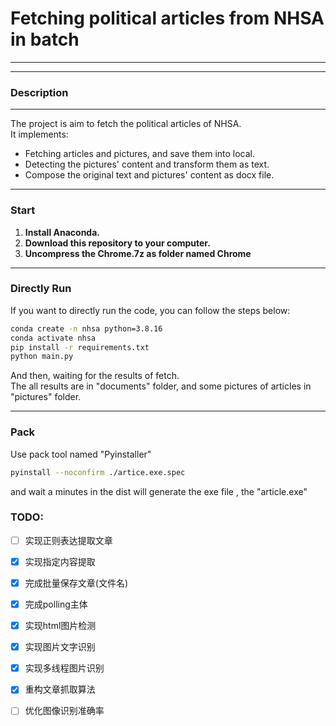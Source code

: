 # Fetching political articles from NHSA in batch

---

---

### Description

---
The project is aim to fetch the political articles of NHSA.  
It implements:
- Fetching articles and pictures, and save them into local.
- Detecting the pictures' content and transform them as text.
- Compose the original text and pictures' content as docx file.

---
### Start
1. **Install Anaconda.**  
2. **Download this repository to your computer.**  
3. **Uncompress the Chrome.7z as folder named Chrome**  
---
### Directly Run
If you want to directly run the code, you can follow the steps below:

```bash
conda create -n nhsa python=3.8.16
conda activate nhsa
pip install -r requirements.txt
python main.py
```
And then, waiting for the results of fetch.  
The all results are in "documents" folder, and some pictures of articles in 
"pictures" folder.

---
### Pack
Use pack tool named "Pyinstaller"
```bash
pyinstall --noconfirm ./artice.exe.spec
```

and wait a minutes in the dist will generate the exe file
, the "article.exe"

### TODO:
- [ ] 实现正则表达提取文章
- [x] 实现指定内容提取
- [x] 完成批量保存文章(文件名)
- [x] 完成polling主体

- [x] 实现html图片检测
- [x] 实现图片文字识别
- [x] 实现多线程图片识别
- [x] 重构文章抓取算法
- [ ] 优化图像识别准确率